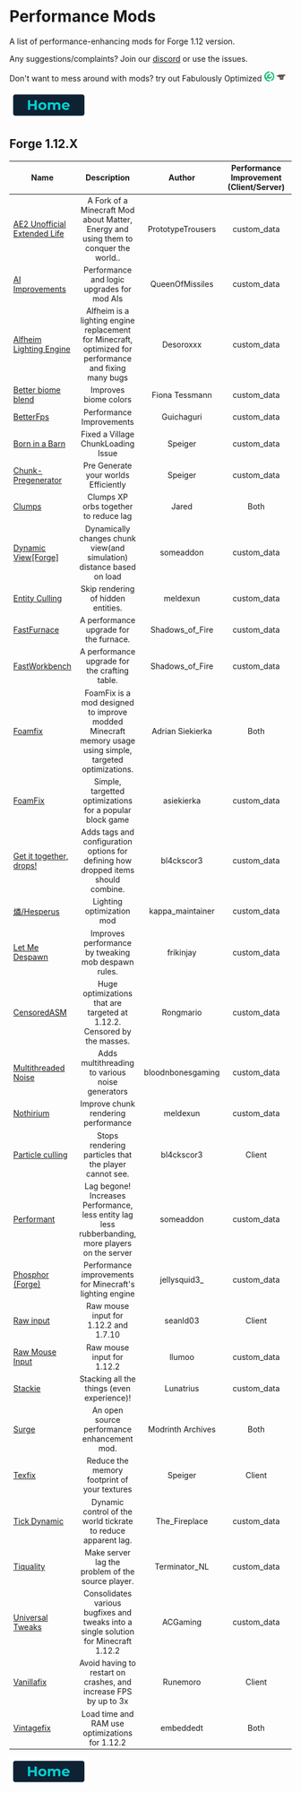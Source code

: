 
# Performance Mods
A list of performance-enhancing mods for Forge 1.12 version.

Any suggestions/complaints?
Join our [discord](https://discord.gg/8nzHYhVUQS) or use the issues.

Don't want to mess around with mods? try out Fabulously Optimized [![Modrinth Logo](https://raw.githubusercontent.com/TheUsefulLists/assets/main/Images/Platform_Icons/Modrinth.png)](https://modrinth.com/modpack/fabulously-optimized) [![CurseForge Logo](https://raw.githubusercontent.com/TheUsefulLists/assets/main/Images/Platform_Icons/CurseForge.png)](https://www.curseforge.com/minecraft/modpacks/fabulously-optimized)

[![Home](https://raw.githubusercontent.com/TheUsefulLists/assets/main/Images/Buttons/Small/Home.png)](/README.md)

## Forge 1.12.X

| Name |  Description | Author | Performance Improvement (Client/Server) | Need help? |
| --- | :---: | :---: | :---: | :---: |
| [AE2 Unofficial Extended Life](https://www.curseforge.com/minecraft/mc-mods/ae2-extended-life) | A Fork of a Minecraft Mod about Matter, Energy and using them to conquer the world..  | PrototypeTrousers | custom_data |  [Github](None) 
| [AI Improvements](https://www.curseforge.com/minecraft/mc-mods/ai-improvements) | Performance and logic upgrades for mod AIs | QueenOfMissiles | custom_data |  [Github](https://github.com/BuiltBrokenModding/AI-Improvements) 
| [Alfheim Lighting Engine](https://www.curseforge.com/minecraft/mc-mods/alfheim-lighting-engine) | Alfheim is a lighting engine replacement for Minecraft, optimized for performance and fixing many bugs | Desoroxxx | custom_data |  [Github](https://github.com/Red-Studio-Ragnarok/Alfheim) 
| [Better biome blend](https://modrinth.com/mod/better-biome-blend) | Improves biome colors | Fiona Tessmann | custom_data |  [Github](https://github.com/FionaTheMortal/better-biome-blend/issues) 
| [BetterFps](https://www.curseforge.com/minecraft/mc-mods/betterfps) | Performance Improvements | Guichaguri | custom_data |  [Github](https://github.com/Guichaguri/BetterFps) 
| [Born in a Barn](https://www.curseforge.com/minecraft/mc-mods/born-in-a-barn) | Fixed a Village ChunkLoading Issue | Speiger | custom_data |  [Github](None) 
| [Chunk-Pregenerator](https://www.curseforge.com/minecraft/mc-mods/chunkpregenerator) | Pre Generate your worlds Efficiently | Speiger | custom_data |  [Github](https://github.com/TinyModularThings/Chunk-Pregenerator-Issue-Tracker/issues) [Wiki](https://github.com/TinyModularThings/Chunk-Pregenerator-Issue-Tracker/wiki)
| [Clumps](https://modrinth.com/mod/clumps) | Clumps XP orbs together to reduce lag | Jared | Both |  [Github](https://github.com/jaredlll08/Clumps/issues) 
| [Dynamic View[Forge]](https://www.curseforge.com/minecraft/mc-mods/dynamic-view) | Dynamically changes chunk view(and simulation) distance based on load | someaddon | custom_data |  [Github](https://github.com/ldtteam/DynView) 
| [Entity Culling](https://www.curseforge.com/minecraft/mc-mods/entity-culling) | Skip rendering of hidden entities. | meldexun | custom_data |  [Github](https://github.com/Meldexun/EntityCulling) 
| [FastFurnace](https://www.curseforge.com/minecraft/mc-mods/fastfurnace) | A performance upgrade for the furnace. | Shadows_of_Fire | custom_data |  [Github](https://github.com/Shadows-of-Fire/FastFurnace) 
| [FastWorkbench](https://www.curseforge.com/minecraft/mc-mods/fastworkbench) | A performance upgrade for the crafting table. | Shadows_of_Fire | custom_data |  [Github](https://github.com/Shadows-of-Fire/FastWorkbench) 
| [Foamfix](https://modrinth.com/mod/foamfix) | FoamFix is a mod designed to improve modded Minecraft memory usage using simple, targeted optimizations. | Adrian Siekierka | Both |  [Github](https://github.com/asiekierka/FoamFix/issues) 
| [Foam​Fix](https://www.curseforge.com/minecraft/mc-mods/foamfix-optimization-mod) | Simple, targetted optimizations for a popular block game | asiekierka | custom_data |  [Github](https://github.com/asiekierka/FoamFix) 
| [Get it together, drops!](https://modrinth.com/mod/get-it-together-drops) | Adds tags and configuration options for defining how dropped items should combine. | bl4ckscor3 | custom_data | [Discord](https://discord.gg/kgZUAxK) [Github](https://github.com/bl4ckscor3/GetItTogetherDrops/issues) 
| [燐/Hesperus](https://www.curseforge.com/minecraft/mc-mods/hesperus) | Lighting optimization mod | kappa_maintainer | custom_data |  [Github](https://github.com/kappa-maintainer/phosphor-forge112) 
| [Let Me Despawn](https://www.curseforge.com/minecraft/mc-mods/let-me-despawn) | Improves performance by tweaking mob despawn rules. | frikinjay | custom_data |  [Github](https://github.com/frikinjay/let-me-despawn) 
| [CensoredASM](https://www.curseforge.com/minecraft/mc-mods/lolasm) | Huge optimizations that are targeted at 1.12.2. Censored by the masses. | Rongmario | custom_data |  [Github](https://github.com/LoliKingdom/LoliASM) 
| [Multithreaded Noise](https://www.curseforge.com/minecraft/mc-mods/multithreaded-noise) | Adds multithreading to various noise generators | bloodnbonesgaming | custom_data |  [Github](None) 
| [Nothirium](https://www.curseforge.com/minecraft/mc-mods/nothirium) | Improve chunk rendering performance | meldexun | custom_data |  [Github](https://github.com/Meldexun/Nothirium) 
| [Particle culling](https://modrinth.com/mod/particle-culling) | Stops rendering particles that the player cannot see. | bl4ckscor3 | Client | [Discord](https://discord.gg/kgZUAxK) [Github](https://github.com/bl4ckscor3/ParticleCullingissues) 
| [Performant](https://www.curseforge.com/minecraft/mc-mods/performant) | Lag begone! Increases Performance, less entity lag less rubberbanding, more players on the server | someaddon | custom_data |  [Github](https://github.com/someaddons/performant_issues/issues) 
| [Phosphor (Forge)](https://www.curseforge.com/minecraft/mc-mods/phosphor-forge) | Performance improvements for Minecraft's lighting engine | jellysquid3_ | custom_data |  [Github](https://github.com/jellysquid3/phosphor-forge) 
| [Raw input](https://modrinth.com/mod/raw-input) | Raw mouse input for 1.12.2 and 1.7.10 | seanld03 | Client |  [Github](https://github.com/seanld03/RawInputMod-1.12.2-gui-fix/issues) 
| [Raw Mouse Input](https://www.curseforge.com/minecraft/mc-mods/raw-input-1-12-2) | Raw mouse input for 1.12.2  | llumoo | custom_data |  [Github](https://github.com/seanld03/RawInputMod-1.12.2-gui-fix) 
| [Stackie](https://www.curseforge.com/minecraft/mc-mods/stackie) | Stacking all the things (even experience)! | Lunatrius | custom_data |  [Github](https://github.com/Lunatrius/Stackie) [Wiki](http://mc.lunatri.us/wiki/)
| [Surge](https://modrinth.com/mod/surge) | An open source performance enhancement mod. | Modrinth Archives | Both |  [Github](https://github.com/Epoxide-Software/Surge/issues) 
| [Texfix](https://modrinth.com/mod/texfix) | Reduce the memory footprint of your textures | Speiger | Client |  [Github](None) 
| [Tick Dynamic](https://www.curseforge.com/minecraft/mc-mods/tick-dynamic) | Dynamic control of the world tickrate to reduce apparent lag. | The_Fireplace | custom_data |  [Github](https://github.com/The-Fireplace/TickDynamic) 
| [Tiquality](https://www.curseforge.com/minecraft/mc-mods/tiquality) | Make server lag the problem of the source player. | Terminator_NL | custom_data |  [Github](https://github.com/TerminatorNL/Tiquality) 
| [Universal Tweaks](https://www.curseforge.com/minecraft/mc-mods/universal-tweaks) | Consolidates various bugfixes and tweaks into a single solution for Minecraft 1.12.2 | ACGaming | custom_data |  [Github](https://github.com/ACGaming/UniversalTweaks) 
| [Vanillafix](https://modrinth.com/mod/vanillafix) | Avoid having to restart on crashes, and increase FPS by up to 3x | Runemoro | Client |  [Github](https://github.com/DimensionalDevelopment/VanillaFix/issues) 
| [Vintagefix](https://modrinth.com/mod/vintagefix) | Load time and RAM use optimizations for 1.12.2 | embeddedt | Both | [Discord](https://discord.gg/rN9Y7caguP) [Github](https://github.com/embeddedt/VintageFix/issues) 

[![Home](https://raw.githubusercontent.com/TheUsefulLists/assets/main/Images/Buttons/Small/Home.png)](/README.md)
